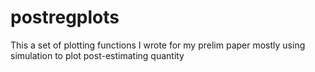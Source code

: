 # postregplots
This a set of plotting functions I wrote for my prelim paper mostly using simulation to plot post-estimating quantity
